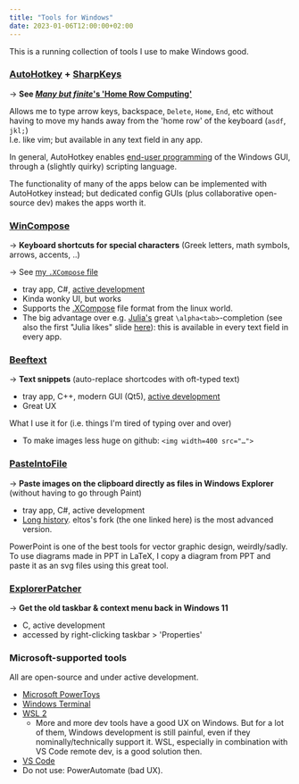 ```yaml
---
title: "Tools for Windows"
date: 2023-01-06T12:00:00+02:00
---
```


This is a running collection of tools I use to make Windows good.



### [AutoHotkey] + [SharpKeys]
→ **See [_Many but finite_'s 'Home Row Computing'](https://manybutfinite.com/post/home-row-computing/)**

Allows me to type arrow keys, backspace, `Delete`, `Home`, `End`, etc without having to
move my hands away from the 'home row' of the keyboard (`asdf`, `jkl;`)\
I.e. like vim; but available in any text field in any app.

In general, AutoHotkey enables [end-user programming] of the Windows GUI,
through a (slightly quirky) scripting language.

The functionality of many of the apps below can be implemented with AutoHotkey instead;
but dedicated config GUIs (plus collaborative open-source dev) makes the apps worth it.

[AutoHotkey]: https://www.autohotkey.com/
[SharpKeys]: http://www.randyrants.com/category/sharpkeys/
[end-user programming]: https://www.inkandswitch.com/end-user-programming/



### [WinCompose]
→ **Keyboard shortcuts for special characters** (Greek letters, math symbols, arrows, accents, ..)

→ See [my `.XCompose` file](https://github.com/tfiers/dotfiles/blob/main/.XCompose)

- tray app, C#, [active development](https://github.com/samhocevar/wincompose)
- Kinda wonky UI, but works
- Supports the [.XCompose] file format from the linux world.
- The big advantage over e.g. [Julia's] great `\alpha<tab>`-completion
  (see also the first "Julia likes" slide [here](/posts/julia-for-scientists)):
  this is available in every text field in every app.

<!--
Hugo syntax for is {{< ref "julia-for-scientists" >}}
(https://gohugo.io/content-management/cross-references).
But that doesn't even insert a link.
-->

[Julia's]: https://docs.julialang.org/en/v1/stdlib/REPL/#Tab-completion
[WinCompose]: http://wincompose.info
[.XCompose]: https://wiki.debian.org/XCompose



### [Beeftext]
→ **Text snippets** (auto-replace shortcodes with oft-typed text)

- tray app, C++, modern GUI (Qt5), [active development](https://github.com/xmichelo/Beeftext)
- Great UX

What I use it for (i.e. things I'm tired of typing over and over)
- To make images less huge on github: `<img width=400 src="…">`

[Beeftext]: https://beeftext.org



### [PasteIntoFile]
→ **Paste images on the clipboard directly as files in Windows Explorer** (without having to go through Paint)

- tray app, C#, active development
- [Long history](https://github.com/eltos/PasteIntoFile/issues/15).
  eltos's fork (the one linked here) is the most advanced version.

PowerPoint is one of the best tools for vector graphic design, weirdly/sadly.
To use diagrams made in PPT in LaTeX, I copy a diagram from PPT and paste it as an svg files using this great tool.

[PasteIntoFile]: https://github.com/eltos/PasteIntoFile



### [ExplorerPatcher]
→ **Get the old taskbar & context menu back in Windows 11**

- C, active development
- accessed by right-clicking taskbar > 'Properties'

[ExplorerPatcher]: https://github.com/valinet/ExplorerPatcher



### Microsoft-supported tools

All are open-source and under active development.

- [Microsoft PowerToys](https://learn.microsoft.com/en-us/windows/powertoys/)
- [Windows Terminal](https://github.com/microsoft/terminal#readme)
- [WSL 2](https://learn.microsoft.com/en-us/windows/wsl/)
  - More and more dev tools have a good UX on Windows.
    But for a lot of them, Windows development is still painful, even if they nominally/technically support it.
    WSL, especially in combination with VS Code remote dev, is a good solution then.
- [VS Code](https://code.visualstudio.com)
- Do not use: PowerAutomate (bad UX).
